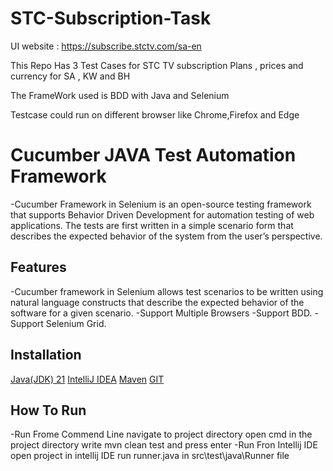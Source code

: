 # STC-Subscription-Task

UI website : https://subscribe.stctv.com/sa-en

This Repo Has 3 Test Cases for STC TV subscription Plans , prices and currency for SA , KW and BH 

The FrameWork used is BDD with Java and Selenium

Testcase could run on different browser like Chrome,Firefox and Edge


# Cucumber JAVA Test Automation Framework
-Cucumber Framework in Selenium is an open-source testing framework that supports Behavior Driven Development for automation testing of web applications. The tests are first written in a simple scenario form that describes the expected behavior of the system from the user’s perspective.

## Features
-Cucumber framework in Selenium allows test scenarios to be written using natural language constructs that describe the expected behavior of the software for a given scenario.
-Support Multiple Browsers
-Support BDD.
-Support Selenium Grid.

##  Installation
[Java(JDK) 21](https://www.oracle.com/java/technologies/downloads/)
[IntelliJ IDEA](https://www.jetbrains.com/idea/download/?section=windows)
[Maven](https://maven.apache.org/download.cgi)
[GIT](https://git-scm.com/downloads)

##  How To Run
-Run Frome Commend Line
navigate to project directory
open cmd in the project directory
write mvn clean test and press enter
-Run Fron Intellij IDE
open project in intellij IDE
run runner.java in src\test\java\Runner file
